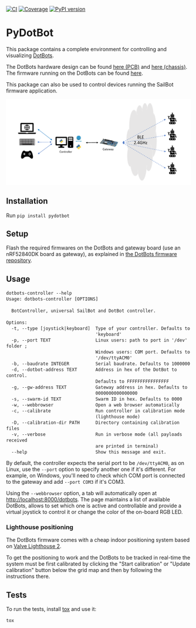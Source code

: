 [![CI][ci-badge]][ci-link]
[![Coverage][codecov-badge]][codecov-link]
[![PyPI version][pypi-badge]][pypi-link]

# PyDotBot

This package contains a complete environment for controlling and visualizing
[DotBots](http://www.dotbots.org).

The DotBots hardware design can be found
[here (PCB)][dotbot-pcb-repo] and [here (chassis)][dotbot-chassis-repo].
The firmware running on the DotBots can be found [here][dotbot-firmware-repo].

This package can also be used to control devices running the SailBot firmware
application.

![DotBots controller overview][pydotbot-overview]

## Installation

Run `pip install pydotbot`

## Setup

Flash the required firmwares on the DotBots and gateway board (use an
nRF52840DK board as gateway), as explained in
[the DotBots firmware repository][dotbot-firmware-repo].

## Usage

```
dotbots-controller --help
Usage: dotbots-controller [OPTIONS]

  BotController, universal SailBot and DotBot controller.

Options:
  -t, --type [joystick|keyboard]  Type of your controller. Defaults to
                                  'keyboard'
  -p, --port TEXT                 Linux users: path to port in '/dev' folder ;
                                  Windows users: COM port. Defaults to
                                  '/dev/ttyACM0'
  -b, --baudrate INTEGER          Serial baudrate. Defaults to 1000000
  -d, --dotbot-address TEXT       Address in hex of the DotBot to control.
                                  Defaults to FFFFFFFFFFFFFFFF
  -g, --gw-address TEXT           Gateway address in hex. Defaults to
                                  0000000000000000
  -s, --swarm-id TEXT             Swarm ID in hex. Defaults to 0000
  -w, --webbrowser                Open a web browser automatically
  -c, --calibrate                 Run controller in calibration mode
                                  (lighthouse mode)
  -D, --calibration-dir PATH      Directory containing calibration files
  -v, --verbose                   Run in verbose mode (all payloads received
                                  are printed in terminal)
  --help                          Show this message and exit.
```

By default, the controller expects the serial port to be `/dev/ttyACM0`, as on
Linux, use the `--port` option to specify another one if it's different. For
example, on Windows, you'll need to check which COM port is connected to the
gateway and add `--port COM3` if it's COM3.

Using the `--webbrowser` option, a tab will automatically open at
[http://localhost:8000/dotbots](http://localhost:8000/dotbots). The page maintains
a list of available DotBots, allows to set which one is active and controllable
and provide a virtual joystick to control it or change the color of the on-board
RGB LED.

### Lighthouse positioning

The DotBots firmware comes with a cheap indoor positioning system based on
[Valve Lighthouse 2](https://www.valvesoftware.com/en/index/base-stations).

To get the positioning to work and the DotBots to be tracked in real-time the
system must be first calibrated by clicking the "Start calibration" or
"Update calibration" button below the grid map and then by following the
instructions there.

## Tests

To run the tests, install [tox](https://pypi.org/project/tox/) and use it:

```
tox
```


[ci-badge]: https://github.com/DotBots/PyDotBot/workflows/CI/badge.svg
[ci-link]: https://github.com/DotBots/PyDotBot/actions?query=workflow%3ACI+branch%3Amain
[pypi-badge]: https://badge.fury.io/py/pydotbot.svg
[pypi-link]: https://badge.fury.io/py/pydotbot
[codecov-badge]: https://codecov.io/gh/DotBots/PyDotBot/branch/main/graph/badge.svg
[codecov-link]: https://codecov.io/gh/DotBots/PyDotBot

[pydotbot-overview]: https://github.com/DotBots/PyDotBot/blob/main/dotbots.png?raw=True
[dotbot-firmware-repo]: https://github.com/DotBots/DotBot-firmware
[dotbot-pcb-repo]: https://github.com/DotBots/DotBot-pcb
[dotbot-chassis-repo]: https://github.com/DotBots/DotBot-chassis
